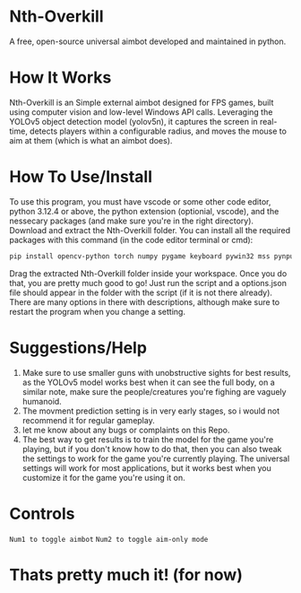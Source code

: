 # Nth-Overkill
A free, open-source universal aimbot developed and maintained in python.

# How It Works
Nth-Overkill is an Simple external aimbot designed for FPS games, built using computer vision and low-level Windows API calls. Leveraging the YOLOv5 object detection model (yolov5n), it captures the screen in real-time, detects players within a configurable radius, and moves the mouse to aim at them (which is what an aimbot does).

# How To Use/Install
To use this program, you must have vscode or some other code editor, python 3.12.4 or above, the python extension (optionial, vscode), and the nessecary packages (and make sure you're in the right directory). Download and extract the Nth-Overkill folder. You can install all the required packages with this command (in the code editor terminal or cmd): 
```bash
pip install opencv-python torch numpy pygame keyboard pywin32 mss pynput
```
Drag the extracted Nth-Overkill folder inside your workspace. Once you do that, you are pretty much good to go! Just run the script and a options.json file should appear in the folder with the script (if it is not there already). There are many options in there with descriptions, although make sure to restart the program when you change a setting.

# Suggestions/Help
1. Make sure to use smaller guns with unobstructive sights for best results, as the YOLOv5 model works best when it can see the full body, on a similar note, make sure the people/creatures you're fighing are vaguely humanoid.
2. The movment prediction setting is in very early stages, so i would not recommend it for regular gameplay.
3. let me know about any bugs or complaints on this Repo.
4. The best way to get results is to train the model for the game you're playing, but if you don't know how to do that, then you can also tweak the settings to work for the game you're currently playing. The universal settings will work for most 
   applications, but it works best when you customize it for the game you're using it on.

# Controls
```Num1 to toggle aimbot```
```Num2 to toggle aim-only mode```

# Thats pretty much it! (for now)
